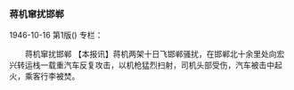### 蒋机窜扰邯郸

1946-10-16
第1版()
专栏：

　　蒋机窜扰邯郸
    【本报讯】蒋机两架十日飞邯郸骚扰，在邯郸北十余里处向宏兴转运栈一载重汽车反复攻击，以机枪猛烈扫射，司机头部受伤，汽车被击中起火，乘客行李被焚。
